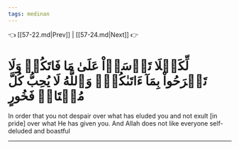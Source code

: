 ```yaml
---
tags: medinan
---
```


👈 [[57-22.md|Prev]] | [[57-24.md|Next]] 👉

# لِّكَيۡلَا تَأۡسَوۡاْ عَلَىٰ مَا فَاتَكُمۡ وَلَا تَفۡرَحُواْ بِمَآ ءَاتَىٰكُمۡۗ وَٱللَّهُ لَا يُحِبُّ كُلَّ مُخۡتَالٖ فَخُورٍ

In order that you not despair over what has eluded you and not exult [in pride] over what He has given you. And Allah does not like everyone self-deluded and boastful

---

